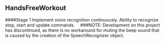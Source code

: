 HandsFreeWorkout
----------------
####Stage 1
Implement voice recognition continuously.  Ability to recognize stop, start and update commands. <img src="http://www.clker.com/cliparts/7/d/b/0/11954453151817762013molumen_red_square_error_warning_icon.svg.med.png" width = "10" height = "10"/>
###NOTE:  Development on this project has discontinued, as there is no workaround for muting the beep sound that is caused by the creation of the SpeechRecognizer object.